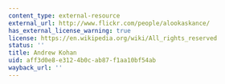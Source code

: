 ```yaml
---
content_type: external-resource
external_url: http://www.flickr.com/people/alookaskance/
has_external_license_warning: true
license: https://en.wikipedia.org/wiki/All_rights_reserved
status: ''
title: Andrew Kohan
uid: aff3d0e8-e312-4b0c-ab87-f1aa10bf54ab
wayback_url: ''
---
```

